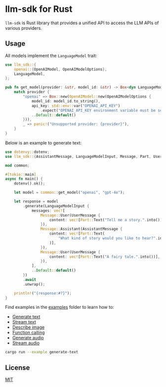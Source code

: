 # llm-sdk for Rust

`llm-sdk` is Rust library that provides a unified API to access the LLM APIs of various providers.

## Usage

All models implement the `LanguageModel` trait:

```rust
use llm_sdk::{
    openai::{OpenAIModel, OpenAIModelOptions},
    LanguageModel,
};

pub fn get_model(provider: &str, model_id: &str) -> Box<dyn LanguageModel> {
    match provider {
        "openai" => Box::new(OpenAIModel::new(OpenAIModelOptions {
            model_id: model_id.to_string(),
            api_key: std::env::var("OPENAI_API_KEY")
                .expect("OPENAI_API_KEY environment variable must be set"),
            ..Default::default()
        })),
        _ => panic!("Unsupported provider: {provider}"),
    }
}

```

Below is an example to generate text:

```rust
use dotenvy::dotenv;
use llm_sdk::{AssistantMessage, LanguageModelInput, Message, Part, UserMessage};

mod common;

#[tokio::main]
async fn main() {
    dotenv().ok();

    let model = common::get_model("openai", "gpt-4o");

    let response = model
        .generate(LanguageModelInput {
            messages: vec![
                Message::User(UserMessage {
                    content: vec![Part::Text("Tell me a story.".into())],
                }),
                Message::Assistant(AssistantMessage {
                    content: vec![Part::Text(
                        "What kind of story would you like to hear?".into(),
                    )],
                }),
                Message::User(UserMessage {
                    content: vec![Part::Text("A fairy tale.".into())],
                }),
            ],
            ..Default::default()
        })
        .await
        .unwrap();

    println!("{response:#?}");
}

```

Find examples in the [examples](./examples/) folder to learn how to:

- [Generate text](./examples/generate-text.rs)
- [Stream text](./examples/stream-text.rs)
- [Describe image](./examples/describe-image.rs)
- [Function calling](./examples/tool-use.rs)
- [Generate audio](./examples/generate-audio.rs)
- [Stream audio](./examples/stream-audio.rs)

```bash
cargo run --example generate-text
```

## License

[MIT](https://github.com/hoangvvo/llm-sdk/blob/main/LICENSE)
